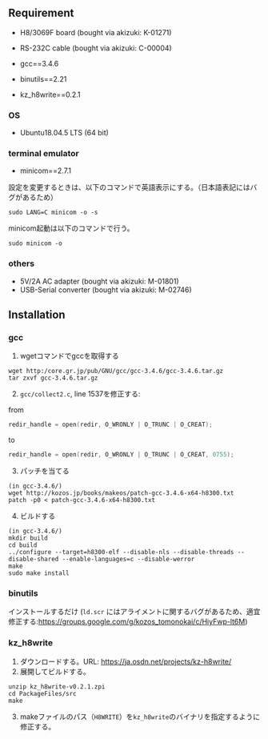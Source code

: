 ## Requirement

- H8/3069F board (bought via akizuki: K-01271)
- RS-232C cable (bought via akizuki: C-00004)

- gcc==3.4.6
- binutils==2.21
- kz_h8write==0.2.1

### OS

- Ubuntu18.04.5 LTS (64 bit)

### terminal emulator

- minicom==2.7.1

設定を変更するときは、以下のコマンドで英語表示にする。（日本語表記にはバグがあるため）

```
sudo LANG=C minicom -o -s
```

minicom起動は以下のコマンドで行う。

```
sudo minicom -o
```



### others

- 5V/2A AC adapter (bought via akizuki: M-01801)
- USB-Serial converter (bought via akizuki: M-02746)



## Installation

### gcc

1. wgetコマンドでgccを取得する

```
wget http:/core.gr.jp/pub/GNU/gcc/gcc-3.4.6/gcc-3.4.6.tar.gz
tar zxvf gcc-3.4.6.tar.gz
```

2. `gcc/collect2.c`, line 1537を修正する:

from

```c
redir_handle = open(redir, O_WRONLY | O_TRUNC | O_CREAT);
```

to

```c
redir_handle = open(redir, O_WRONLY | O_TRUNC | O_CREAT, 0755);
```

3. パッチを当てる

```
(in gcc-3.4.6/)
wget http://kozos.jp/books/makeos/patch-gcc-3.4.6-x64-h8300.txt
patch -p0 < patch-gcc-3.4.6-x64-h8300.txt
```

4. ビルドする

```
(in gcc-3.4.6/)
mkdir build
cd build
../configure --target=h8300-elf --disable-nls --disable-threads --disable-shared --enable-languages=c --disable-werror
make
sudo make install
```



### binutils

インストールするだけ (`ld.scr` にはアライメントに関するバグがあるため、適宜修正する:https://groups.google.com/g/kozos_tomonokai/c/HiyFwp-lt6M)

### kz_h8write

1. ダウンロードする。URL: https://ja.osdn.net/projects/kz-h8write/
2. 展開してビルドする。

```
unzip kz_h8write-v0.2.1.zpi
cd PackageFiles/src
make
```

3. makeファイルのパス（`H8WRITE`）を`kz_h8write`のバイナリを指定するように修正する。

